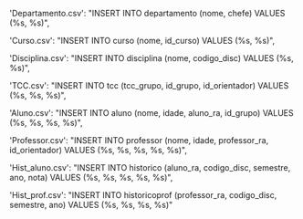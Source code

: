 'Departamento.csv': "INSERT INTO departamento (nome, chefe) VALUES (%s, %s)",  

'Curso.csv': "INSERT INTO curso (nome, id_curso) VALUES (%s, %s)",  

'Disciplina.csv': "INSERT INTO disciplina (nome, codigo_disc) VALUES (%s, %s)",  

'TCC.csv': "INSERT INTO tcc (tcc_grupo, id_grupo, id_orientador) VALUES (%s, %s, %s)",  

'Aluno.csv': "INSERT INTO aluno (nome, idade, aluno_ra, id_grupo) VALUES (%s, %s, %s, %s)",  

'Professor.csv': "INSERT INTO professor (nome, idade, professor_ra, id_orientador) VALUES (%s, %s, %s, %s, %s)",  

'Hist_aluno.csv': "INSERT INTO historico (aluno_ra, codigo_disc, semestre, ano, nota) VALUES (%s, %s, %s, %s, %s)",  

'Hist_prof.csv': "INSERT INTO historicoprof (professor_ra, codigo_disc, semestre, ano) VALUES (%s, %s, %s, %s)"  
